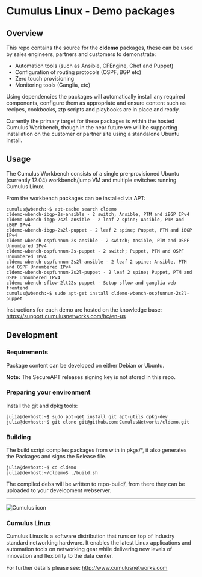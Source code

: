 # Cumulus Linux - Demo packages


## Overview

This repo contains the source for the **cldemo** packages, these can be used by sales engineers, partners and customers to demonstrate:

* Automation tools (such as Ansible, CFEngine, Chef and Puppet)
* Configuration of routing protocols (OSPF, BGP etc)
* Zero touch provisioning
* Monitoring tools (Ganglia, etc)

Using dependencies the packages will automatically install any required components, configure them as appropriate and ensure content such as recipes, cookbooks, ztp scripts and playbooks are in place and ready.

Currently the primary target for these packages is within the hosted Cumulus Workbench, though in the near future we will be supporting installation on the customer or partner site using a standalone Ubuntu install.

## Usage

The Cumulus Workbench consists of a single pre-provisioned Ubuntu (currently 12.04) workbench/jump VM and multiple switches running Cumulus Linux.

From the workbench packages can be installed via APT:

	cumulus@wbench:~$ apt-cache search cldemo
	cldemo-wbench-ibgp-2s-ansible - 2 switch; Ansible, PTM and iBGP IPv4
	cldemo-wbench-ibgp-2s2l-ansible - 2 leaf 2 spine; Ansible, PTM and iBGP IPv4
	cldemo-wbench-ibgp-2s2l-puppet - 2 leaf 2 spine; Puppet, PTM and iBGP IPv4
	cldemo-wbench-ospfunnum-2s-ansible - 2 switch; Ansible, PTM and OSPF Unnumbered IPv4
	cldemo-wbench-ospfunnum-2s-puppet - 2 switch; Puppet, PTM and OSPF Unnumbered IPv4
	cldemo-wbench-ospfunnum-2s2l-ansible - 2 leaf 2 spine; Ansible, PTM and OSPF Unnumbered IPv4
	cldemo-wbench-ospfunnum-2s2l-puppet - 2 leaf 2 spine; Puppet, PTM and OSPF Unnumbered IPv4
	cldemo-wbench-sflow-2lt22s-puppet - Setup sflow and ganglia web frontend
	cumulus@wbench:~$ sudo apt-get install cldemo-wbench-ospfunnum-2s2l-puppet

Instructions for each demo are hosted on the knowledge base: <https://support.cumulusnetworks.com/hc/en-us>

## Development

### Requirements

Package content can be developed on either Debian or Ubuntu.

**Note:** The SecureAPT releases signing key is not stored in this repo. 

### Preparing your environment

Install the git and dpkg tools:

	julia@devhost:~$ sudo apt-get install git apt-utils dpkg-dev
	julia@devhost:~$ git clone git@github.com:CumulusNetworks/cldemo.git
	
### Building

The build script compiles packages from with in pkgs/*, it also generates the Packages and signs the Release file.
	
	julia@devhost:~$ cd cldemo
	julia@devhost:~/cldemo$ ./build.sh
	
The compiled debs will be written to repo-build/, from there they can be uploaded to your development webserver.
	

---

![Cumulus icon](http://cumulusnetworks.com/static/cumulus/img/logo_2014.png)

### Cumulus Linux

Cumulus Linux is a software distribution that runs on top of industry standard networking hardware. It enables the latest Linux applications and automation tools on networking gear while delivering new levels of innovation and ﬂexibility to the data center.

For further details please see: <http://www.cumulusnetworks.com>
